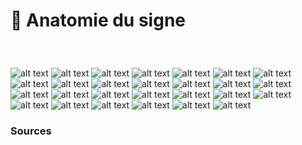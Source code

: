 # 🍖 Anatomie du signe

  
### &nbsp;

![alt text](links/study-sign/links/1-Formes2.jpg) 
![alt text](links/study-sign/links/1-Formes3.gif) 
![alt text](links/study-sign/links/1-Formes6.jpg) 
![alt text](links/study-sign/links/1-Formes7.jpg) 
![alt text](links/study-sign/links/1-Formes8.jpg) 
![alt text](links/study-sign/links/1-Formes9.jpg) 
![alt text](links/study-sign/links/1-Formes10.jpg) 
![alt text](links/study-sign/links/1-Formes11.jpg) 
![alt text](links/study-sign/links/1-Formes12.jpg) 
![alt text](links/study-sign/links/1-Formes13.jpg) 
![alt text](links/study-sign/links/1-Formes14.jpg) 
![alt text](links/study-sign/links/1-Formes15.jpg) 
![alt text](links/study-sign/links/1-Formes16.jpg) 
![alt text](links/study-sign/links/1-Formes17.jpg) 
![alt text](links/study-sign/links/1-Formes18.jpg) 
![alt text](links/study-sign/links/1-Formes19.jpg) 
![alt text](links/study-sign/links/1-Formes20.jpg) 
![alt text](links/study-sign/links/1-Formes21.jpg) 
![alt text](links/study-sign/links/1-Formes22.jpg) 
![alt text](links/study-sign/links/1-Formes23.jpg) 
![alt text](links/study-sign/links/1-Formes24.jpg) 
![alt text](links/study-sign/links/1-Formes25.jpg) 
![alt text](links/study-sign/links/1-Formes26.jpg) 
![alt text](links/study-sign/links/1-Formes27.jpg) 
![alt text](links/study-sign/links/1-Formes28.jpg) 
![alt text](links/study-sign/links/1-Formes29.jpg) 
![alt text](links/study-sign/links/1-Formes30.jpg)


### Sources

<!-- - **Prénom Nom**  
  *Titre*, 0000 -->

<!-- [^1]: Adrian Frutiger, *Type, Sign, Symbol*, 1980 -->


